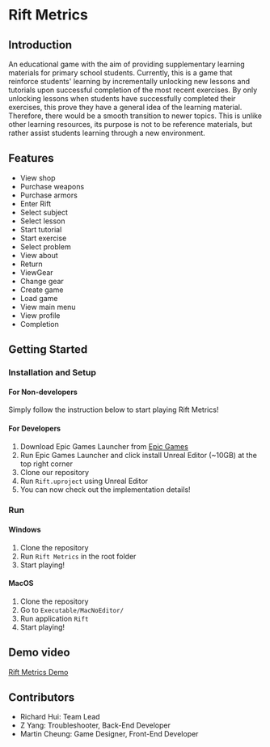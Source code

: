 # Rift Metrics

## Introduction
An educational game with the aim of providing supplementary learning materials for primary school students. Currently, this is a game that reinforce students' learning by incrementally unlocking new lessons and tutorials upon successful completion of the most recent exercises. By only unlocking lessons when students have successfully completed their exercises, this prove they have a general idea of the learning material. Therefore, there would be a smooth transition to newer topics. This is unlike other learning resources, its purpose is not to be reference materials, but rather assist students learning through a new environment.  

## Features
* View shop
* Purchase weapons
* Purchase armors
* Enter Rift
* Select subject
* Select lesson
* Start tutorial
* Start exercise
* Select problem
* View about
* Return
* ViewGear
* Change gear
* Create game
* Load game
* View main menu
* View profile
* Completion

## Getting Started
### Installation and Setup
#### For Non-developers
Simply follow the instruction below to start playing Rift Metrics!
#### For Developers
1. Download Epic Games Launcher from [Epic Games](www.epicgames.com)
2. Run Epic Games Launcher and click install Unreal Editor (~10GB) at the top right corner
3. Clone our repository
4. Run `Rift.uproject` using Unreal Editor
5. You can now check out the implementation details!

### Run
#### Windows
1. Clone the repository
2. Run `Rift Metrics` in the root folder
3. Start playing!
#### MacOS
1. Clone the repository
2. Go to `Executable/MacNoEditor/`
3. Run application `Rift`
4. Start playing!

## Demo video
[Rift Metrics Demo](https://youtu.be/w2J9y_vpjqM)

## Contributors
* Richard Hui: Team Lead
* Z Yang: Troubleshooter, Back-End Developer
* Martin Cheung: Game Designer, Front-End Developer

